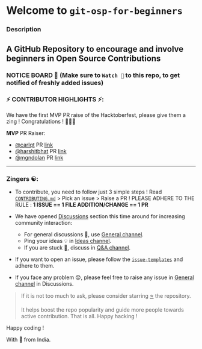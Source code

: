 # Welcome to `git-osp-for-beginners`
### Description 
A GitHub Repository to encourage and involve beginners in Open Source Contributions
---
### NOTICE BOARD 📢 (Make sure to `Watch 👀` to this repo, to get notified of freshly added issues)

### ⚡ CONTRIBUTOR HIGHLIGHTS ⚡:

We have the first MVP PR raise of the Hacktoberfest, please give them a zing ! 
Congratulations ! 🎊🎊🎊

**MVP** PR Raiser:
- [@carlqt](https://github.com/carlqt) PR [link](https://github.com/aditya109/git-osp-for-beginners/pull/480)
- [@harshitbhat](https://github.com/harshitbhat) PR [link](https://github.com/aditya109/git-osp-for-beginners/pull/507)
- [@mgndolan](https://github.com/mgndolan) PR [link](https://github.com/aditya109/git-osp-for-beginners/pull/518)
---

### Zingers ☯️:
- To contribute, you need to follow just 3 simple steps !
  Read [`CONTRIBUTING.md`](https://github.com/aditya109/git-osp-for-beginners/blob/master/CONTRIBUTING.md) >  Pick an issue > Raise a PR ! 
  PLEASE ADHERE TO THE RULE : **1 ISSUE == 1 FILE ADDITION/CHANGE == 1 PR**
- We have opened [Discussions](https://github.com/aditya109/git-osp-for-beginners/discussions) section this time around for increasing community interaction:
  - For general discussions 💬, use [General channel](https://github.com/aditya109/git-osp-for-beginners/discussions/categories/general).
  - Ping your ideas 💡 in [Ideas channel](https://github.com/aditya109/git-osp-for-beginners/discussions/categories/ideas).
  - If you are stuck 🤔, discuss in [Q&A channel](https://github.com/aditya109/git-osp-for-beginners/discussions/categories/q-a).

- If you want to open an issue, please follow the [`issue-templates`](https://github.com/aditya109/git-osp-for-beginners/issues/new/choose) and adhere to them.

- If you face any problem 😟, please feel free to raise any issue in [General channel](https://github.com/aditya109/git-osp-for-beginners/discussions/categories/general) in Discussions.


> If it is not too much to ask, please consider starring [⭐](https://emojipedia.org/star/) the repository. 
> 
> It helps boost the repo popularity and guide more people towards active contribution. That is all. Happy hacking !


Happy coding !

With 💚 from India.
